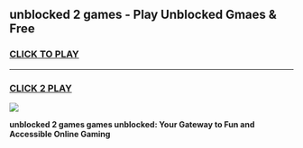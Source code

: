 
## unblocked 2 games - Play Unblocked Gmaes & Free
<h3>
<a href="https://news.freeplayer.one?title=unblocked_2_games&ref=23F">CLICK TO PLAY</a></h3>
<hr>

<h3>
<a href="https://news.freeplayer.one?title=unblocked_2_games&ref=23F">CLICK 2 PLAY</a>
  
</h3>

<a href="https://news.freeplayer.one?title=unblocked_2_games&ref=23F/"><img src="https://clearcache.store/games.png"></a>


**unblocked 2 games games unblocked: Your Gateway to Fun and Accessible Online Gaming**
